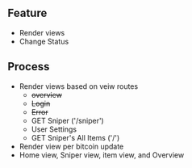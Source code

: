 ## Feature
- Render views
- Change Status

## Process
- Render views based on veiw routes
  - ~~overview~~
  - ~~Login~~
  - ~~Error~~
  - GET Sniper ('/sniper')
  - User Settings
  - GET Sniper's All Items ('/')
- Render view per bitcoin update 
- Home view, Sniper view, item view, and Overview 
